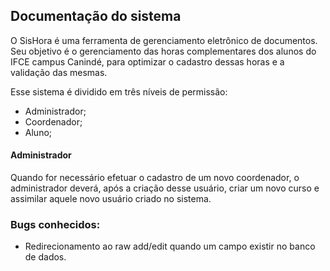## Documentação do sistema

O SisHora é uma ferramenta de gerenciamento eletrônico de documentos. Seu objetivo é o gerenciamento das horas complementares dos alunos do IFCE campus Canindé, para optimizar o cadastro dessas horas e a validação das mesmas.

Esse sistema é dividido em três níveis de permissão:

- Administrador;
- Coordenador;
- Aluno;

#### Administrador

Quando for necessário efetuar o cadastro de um novo coordenador, o administrador deverá, após a criação desse usuário, criar um novo curso e assimilar aquele novo usuário criado no sistema.

### Bugs conhecidos:

- Redirecionamento ao raw add/edit quando um campo existir no banco de dados.
